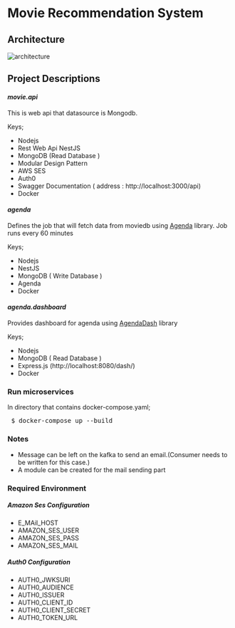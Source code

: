 # Movie Recommendation System

## Architecture

![architecture](https://user-images.githubusercontent.com/56771957/214241387-d9f71c19-6cd6-46cf-a3ab-74433898758f.jpeg)

## Project Descriptions

#### _movie.api_

This is web api that datasource is Mongodb.

Keys;

- Nodejs
- Rest Web Api NestJS
- MongoDB (Read Database )
- Modular Design Pattern
- AWS SES
- Auth0
- Swagger Documentation ( address : http://localhost:3000/api)
- Docker

#### _agenda_

Defines the job that will fetch data from moviedb using [Agenda](https://github.com/agenda/agenda) library. Job runs every 60 minutes

Keys;

- Nodejs
- NestJS
- MongoDB ( Write Database )
- Agenda
- Docker

#### _agenda.dashboard_

Provides dashboard for agenda using [AgendaDash](https://github.com/agenda/agendash) library

Keys;

- Nodejs
- MongoDB ( Read Database )
- Express.js (http://localhost:8080/dash/)
- Docker

### Run microservices

In directory that contains docker-compose.yaml;

<pre> $ docker-compose up --build </pre>

### Notes

- Message can be left on the kafka to send an email.(Consumer needs to be written for this case.)
- A module can be created for the mail sending part

### Required Environment

##### Amazon Ses Configuration

- E_MAil_HOST
- AMAZON_SES_USER
- AMAZON_SES_PASS
- AMAZON_SES_MAIL

##### Auth0 Configuration

- AUTH0_JWKSURI
- AUTH0_AUDIENCE
- AUTH0_ISSUER
- AUTH0_CLIENT_ID
- AUTH0_CLIENT_SECRET
- AUTH0_TOKEN_URL
